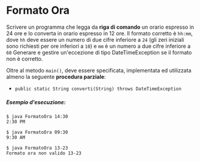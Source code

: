 # Formato Ora

Scrivere un programma che legga da **riga di comando** un orario espresso in 24 ore e lo converta in orario espresso in 12 ore. Il formato corretto è `hh:mm`, dove `hh` deve essere un numero di due cifre inferiore a `24` (gli zeri iniziali sono richiesti per ore inferiori a `10`) e `mm` è un numero a due cifre inferiore a `60`
Generare e gestire un'eccezione di tipo DateTimeException se il formato non è corretto.

Oltre al metodo `main()`, deve essere specificata, implementata ed utilizzata almeno la seguente **procedura parziale**:
* `public static String converti(String) throws DateTimeException`

##### Esempio d'esecuzione:

```text
$ java FormatoOra 14:30
2:30 PM

$ java FormatoOra 09:30
9:30 AM

$ java FormatoOra 13-23
Formato ora non valido 13-23
```
